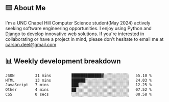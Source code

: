 ## ⌨️ About Me
I'm a UNC Chapel Hill Computer Science student(May 2024) actively seeking software engineering opportunities. I enjoy using Python and Django to develop innovative web solutions. If you're interested in collaborating or have a project in mind, please don't hesitate to email me at carson.deel@gmail.com

## 📊 Weekly development breakdown

<!--START_SECTION:waka-->

```txt
JSON         31 mins         █████████████▓░░░░░░░░░░░   55.10 %
HTML         13 mins         ██████░░░░░░░░░░░░░░░░░░░   24.03 %
JavaScript   7 mins          ███░░░░░░░░░░░░░░░░░░░░░░   12.25 %
Other        4 mins          ██░░░░░░░░░░░░░░░░░░░░░░░   07.52 %
CSS          0 secs          ░░░░░░░░░░░░░░░░░░░░░░░░░   00.58 %
```

<!--END_SECTION:waka-->

